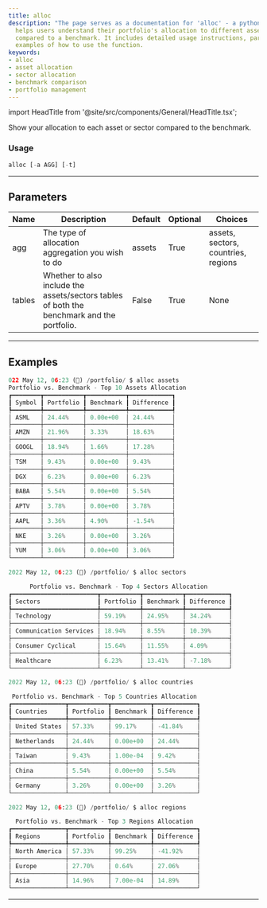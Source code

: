 ```yaml
---
title: alloc
description: "The page serves as a documentation for 'alloc' - a python function that"
  helps users understand their portfolio's allocation to different assets or sectors
  compared to a benchmark. It includes detailed usage instructions, parameters, and
  examples of how to use the function.
keywords:
- alloc
- asset allocation
- sector allocation
- benchmark comparison
- portfolio management
---
```


import HeadTitle from '@site/src/components/General/HeadTitle.tsx';

<HeadTitle title="portfolio/alloc - Reference | OpenBB Terminal Docs" />

Show your allocation to each asset or sector compared to the benchmark.

### Usage

```python
alloc [-a AGG] [-t]
```

---

## Parameters

| Name | Description | Default | Optional | Choices |
| ---- | ----------- | ------- | -------- | ------- |
| agg | The type of allocation aggregation you wish to do | assets | True | assets, sectors, countries, regions |
| tables | Whether to also include the assets/sectors tables of both the benchmark and the portfolio. | False | True | None |


---

## Examples

```python
022 May 12, 06:23 (🦋) /portfolio/ $ alloc assets
Portfolio vs. Benchmark - Top 10 Assets Allocation
┏━━━━━━━━┳━━━━━━━━━━━┳━━━━━━━━━━━┳━━━━━━━━━━━━┓
┃ Symbol ┃ Portfolio ┃ Benchmark ┃ Difference ┃
┡━━━━━━━━╇━━━━━━━━━━━╇━━━━━━━━━━━╇━━━━━━━━━━━━┩
│ ASML   │ 24.44%    │ 0.00e+00  │ 24.44%     │
├────────┼───────────┼───────────┼────────────┤
│ AMZN   │ 21.96%    │ 3.33%     │ 18.63%     │
├────────┼───────────┼───────────┼────────────┤
│ GOOGL  │ 18.94%    │ 1.66%     │ 17.28%     │
├────────┼───────────┼───────────┼────────────┤
│ TSM    │ 9.43%     │ 0.00e+00  │ 9.43%      │
├────────┼───────────┼───────────┼────────────┤
│ DGX    │ 6.23%     │ 0.00e+00  │ 6.23%      │
├────────┼───────────┼───────────┼────────────┤
│ BABA   │ 5.54%     │ 0.00e+00  │ 5.54%      │
├────────┼───────────┼───────────┼────────────┤
│ APTV   │ 3.78%     │ 0.00e+00  │ 3.78%      │
├────────┼───────────┼───────────┼────────────┤
│ AAPL   │ 3.36%     │ 4.90%     │ -1.54%     │
├────────┼───────────┼───────────┼────────────┤
│ NKE    │ 3.26%     │ 0.00e+00  │ 3.26%      │
├────────┼───────────┼───────────┼────────────┤
│ YUM    │ 3.06%     │ 0.00e+00  │ 3.06%      │
└────────┴───────────┴───────────┴────────────┘

2022 May 12, 06:23 (🦋) /portfolio/ $ alloc sectors

      Portfolio vs. Benchmark - Top 4 Sectors Allocation
┏━━━━━━━━━━━━━━━━━━━━━━━━┳━━━━━━━━━━━┳━━━━━━━━━━━┳━━━━━━━━━━━━┓
┃ Sectors                ┃ Portfolio ┃ Benchmark ┃ Difference ┃
┡━━━━━━━━━━━━━━━━━━━━━━━━╇━━━━━━━━━━━╇━━━━━━━━━━━╇━━━━━━━━━━━━┩
│ Technology             │ 59.19%    │ 24.95%    │ 34.24%     │
├────────────────────────┼───────────┼───────────┼────────────┤
│ Communication Services │ 18.94%    │ 8.55%     │ 10.39%     │
├────────────────────────┼───────────┼───────────┼────────────┤
│ Consumer Cyclical      │ 15.64%    │ 11.55%    │ 4.09%      │
├────────────────────────┼───────────┼───────────┼────────────┤
│ Healthcare             │ 6.23%     │ 13.41%    │ -7.18%     │
└────────────────────────┴───────────┴───────────┴────────────┘

2022 May 12, 06:23 (🦋) /portfolio/ $ alloc countries

 Portfolio vs. Benchmark - Top 5 Countries Allocation
┏━━━━━━━━━━━━━━━┳━━━━━━━━━━━┳━━━━━━━━━━━┳━━━━━━━━━━━━┓
┃ Countries     ┃ Portfolio ┃ Benchmark ┃ Difference ┃
┡━━━━━━━━━━━━━━━╇━━━━━━━━━━━╇━━━━━━━━━━━╇━━━━━━━━━━━━┩
│ United States │ 57.33%    │ 99.17%    │ -41.84%    │
├───────────────┼───────────┼───────────┼────────────┤
│ Netherlands   │ 24.44%    │ 0.00e+00  │ 24.44%     │
├───────────────┼───────────┼───────────┼────────────┤
│ Taiwan        │ 9.43%     │ 1.00e-04  │ 9.42%      │
├───────────────┼───────────┼───────────┼────────────┤
│ China         │ 5.54%     │ 0.00e+00  │ 5.54%      │
├───────────────┼───────────┼───────────┼────────────┤
│ Germany       │ 3.26%     │ 0.00e+00  │ 3.26%      │
└───────────────┴───────────┴───────────┴────────────┘

2022 May 12, 06:23 (🦋) /portfolio/ $ alloc regions

  Portfolio vs. Benchmark - Top 3 Regions Allocation
┏━━━━━━━━━━━━━━━┳━━━━━━━━━━━┳━━━━━━━━━━━┳━━━━━━━━━━━━┓
┃ Regions       ┃ Portfolio ┃ Benchmark ┃ Difference ┃
┡━━━━━━━━━━━━━━━╇━━━━━━━━━━━╇━━━━━━━━━━━╇━━━━━━━━━━━━┩
│ North America │ 57.33%    │ 99.25%    │ -41.92%    │
├───────────────┼───────────┼───────────┼────────────┤
│ Europe        │ 27.70%    │ 0.64%     │ 27.06%     │
├───────────────┼───────────┼───────────┼────────────┤
│ Asia          │ 14.96%    │ 7.00e-04  │ 14.89%     │
└───────────────┴───────────┴───────────┴────────────┘
```
---
